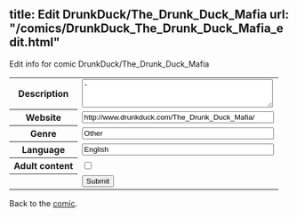 title: Edit DrunkDuck/The_Drunk_Duck_Mafia
url: "/comics/DrunkDuck_The_Drunk_Duck_Mafia_edit.html"
---
Edit info for comic DrunkDuck/The_Drunk_Duck_Mafia

<form name="comic" action="http://gaepostmail.appspot.com/comic/" method="post">
<table class="comicinfo">
<tr>
<th>Description</th><td><textarea name="description" cols="40" rows="3">-</textarea></td>
</tr>
<tr>
<th>Website</th><td><input type="text" name="url" value="http://www.drunkduck.com/The_Drunk_Duck_Mafia/" size="40"/></td>
</tr>
<tr>
<th>Genre</th><td><input type="text" name="genre" value="Other" size="40"/></td>
</tr>
<tr>
<th>Language</th><td><input type="text" name="language" value="English" size="40"/></td>
</tr>
<tr>
<th>Adult content</th><td><input type="checkbox" name="adult" value="adult" /></td>
</tr>
<tr>
<th></th><td>
<input type="hidden" name="comic" value="DrunkDuck_The_Drunk_Duck_Mafia" />
<input type="submit" name="submit" value="Submit" />
</td>
</tr>
</table>
</form>

Back to the [comic](DrunkDuck_The_Drunk_Duck_Mafia.html).
